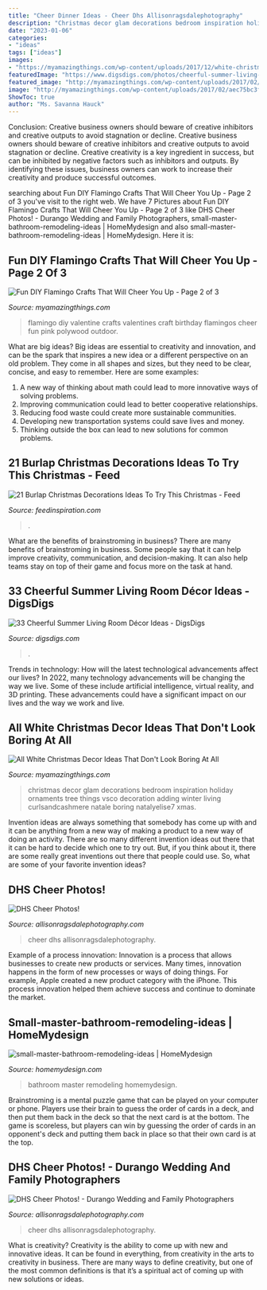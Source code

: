 ```yaml
---
title: "Cheer Dinner Ideas - Cheer Dhs Allisonragsdalephotography"
description: "Christmas decor glam decorations bedroom inspiration holiday ornaments tree things vsco decoration adding winter living curlsandcashmere natale boring natalyelise7 xmas"
date: "2023-01-06"
categories:
- "ideas"
tags: ["ideas"]
images:
- "https://myamazingthings.com/wp-content/uploads/2017/12/white-christmas-decor-2-.jpg"
featuredImage: "https://www.digsdigs.com/photos/cheerful-summer-living-room-decor-ideas-19-554x832.jpg"
featured_image: "http://myamazingthings.com/wp-content/uploads/2017/02/aec75bc3fff5bf383cd75490a362e8cc.jpg"
image: "http://myamazingthings.com/wp-content/uploads/2017/02/aec75bc3fff5bf383cd75490a362e8cc.jpg"
ShowToc: true
author: "Ms. Savanna Hauck"
---
```



Conclusion: Creative business owners should beware of creative inhibitors and creative outputs to avoid stagnation or decline.
Creative business owners should beware of creative inhibitors and creative outputs to avoid stagnation or decline. Creative creativity is a key ingredient in success, but can be inhibited by negative factors such as inhibitors and outputs. By identifying these issues, business owners can work to increase their creativity and produce successful outcomes.

	

		
searching about Fun DIY Flamingo Crafts That Will Cheer You Up - Page 2 of 3 you've visit to the right web. We have 7 Pictures about Fun DIY Flamingo Crafts That Will Cheer You Up - Page 2 of 3 like DHS Cheer Photos! - Durango Wedding and Family Photographers, small-master-bathroom-remodeling-ideas | HomeMydesign and also small-master-bathroom-remodeling-ideas | HomeMydesign. Here it is:
		
    
## Fun DIY Flamingo Crafts That Will Cheer You Up - Page 2 Of 3

<img loading=lazy src="http://myamazingthings.com/wp-content/uploads/2017/02/aec75bc3fff5bf383cd75490a362e8cc.jpg" onerror="this.onerror=null;this.src='https://tse3.mm.bing.net/th?id=OIP.FGw9D_MfiGifnWOcDRRLigHaL7&amp;pid=15.1';" alt="Fun DIY Flamingo Crafts That Will Cheer You Up - Page 2 of 3">

_Source: myamazingthings.com_

>flamingo diy valentine crafts valentines craft birthday flamingos cheer fun pink polywood outdoor. 

	

What are big ideas?
Big ideas are essential to creativity and innovation, and can be the spark that inspires a new idea or a different perspective on an old problem. They come in all shapes and sizes, but they need to be clear, concise, and easy to remember. Here are some examples:
1. A new way of thinking about math could lead to more innovative ways of solving problems. 
2. Improving communication could lead to better cooperative relationships. 
3. Reducing food waste could create more sustainable communities. 
4. Developing new transportation systems could save lives and money. 
5. Thinking outside the box can lead to new solutions for common problems.

    
## 21 Burlap Christmas Decorations Ideas To Try This Christmas - Feed

<img loading=lazy src="https://www.feedinspiration.com/wp-content/uploads/2016/09/Burlap-christmas-decorations.jpg" onerror="this.onerror=null;this.src='https://tse4.mm.bing.net/th?id=OIP.NkA6UCL6YEa1qs2nq1xBnQHaLG&amp;pid=15.1';" alt="21 Burlap Christmas Decorations Ideas To Try This Christmas - Feed">

_Source: feedinspiration.com_

>. 

	

What are the benefits of brainstroming in business?
There are many benefits of brainstroming in business. Some people say that it can help improve creativity, communication, and decision-making. It can also help teams stay on top of their game and focus more on the task at hand.

    
## 33 Cheerful Summer Living Room Décor Ideas - DigsDigs

<img loading=lazy src="https://www.digsdigs.com/photos/cheerful-summer-living-room-decor-ideas-19-554x832.jpg" onerror="this.onerror=null;this.src='https://tse3.mm.bing.net/th?id=OIP.9PBQt0VLl6Wyj83-ehTYlAHaLH&amp;pid=15.1';" alt="33 Cheerful Summer Living Room Décor Ideas - DigsDigs">

_Source: digsdigs.com_

>. 

	

Trends in technology: How will the latest technological advancements affect our lives?
In 2022, many technology advancements will be changing the way we live. Some of these include artificial intelligence, virtual reality, and 3D printing. These advancements could have a significant impact on our lives and the way we work and live.

    
## All White Christmas Decor Ideas That Don&#039;t Look Boring At All

<img loading=lazy src="https://myamazingthings.com/wp-content/uploads/2017/12/white-christmas-decor-2-.jpg" onerror="this.onerror=null;this.src='https://tse2.mm.bing.net/th?id=OIP.7srIjH3ZRCqh1OgZvxhltAHaLG&amp;pid=15.1';" alt="All White Christmas Decor Ideas That Don&#039;t Look Boring At All">

_Source: myamazingthings.com_

>christmas decor glam decorations bedroom inspiration holiday ornaments tree things vsco decoration adding winter living curlsandcashmere natale boring natalyelise7 xmas. 

	

Invention ideas are always something that somebody has come up with and it can be anything from a new way of making a product to a new way of doing an activity. There are so many different invention ideas out there that it can be hard to decide which one to try out. But, if you think about it, there are some really great inventions out there that people could use. So, what are some of your favorite invention ideas?

    
## DHS Cheer Photos!

<img loading=lazy src="http://allisonragsdalephotography.com/wp-content/uploads/2015/03/DSC3678-1024x731.jpg" onerror="this.onerror=null;this.src='https://tse4.mm.bing.net/th?id=OIP.hyphIzAffshCPQWjTI1UbwHaFS&amp;pid=15.1';" alt="DHS Cheer Photos!">

_Source: allisonragsdalephotography.com_

>cheer dhs allisonragsdalephotography. 

	

Example of a process innovation:
Innovation is a process that allows businesses to create new products or services. Many times, innovation happens in the form of new processes or ways of doing things. For example, Apple created a new product category with the iPhone. This process innovation helped them achieve success and continue to dominate the market.

    
## Small-master-bathroom-remodeling-ideas | HomeMydesign

<img loading=lazy src="https://homemydesign.com/wp-content/uploads/2015/11/small-master-bathroom-remodeling-ideas.jpg" onerror="this.onerror=null;this.src='https://tse2.mm.bing.net/th?id=OIP.5Eo5nMP9ixvhtuWPEyyNvgHaLH&amp;pid=15.1';" alt="small-master-bathroom-remodeling-ideas | HomeMydesign">

_Source: homemydesign.com_

>bathroom master remodeling homemydesign. 

	

Brainstroming is a mental puzzle game that can be played on your computer or phone. Players use their brain to guess the order of cards in a deck, and then put them back in the deck so that the next card is at the bottom. The game is scoreless, but players can win by guessing the order of cards in an opponent's deck and putting them back in place so that their own card is at the top.

    
## DHS Cheer Photos! - Durango Wedding And Family Photographers

<img loading=lazy src="https://allisonragsdalephotography.com/wp-content/uploads/2015/03/DSC3678.jpg" onerror="this.onerror=null;this.src='https://tse1.mm.bing.net/th?id=OIP.XHkE9-FHK2bRcH67FL4qtQHaFS&amp;pid=15.1';" alt="DHS Cheer Photos! - Durango Wedding and Family Photographers">

_Source: allisonragsdalephotography.com_

>cheer dhs allisonragsdalephotography. 

	

What is creativity?
Creativity is the ability to come up with new and innovative ideas. It can be found in everything, from creativity in the arts to creativity in business. There are many ways to define creativity, but one of the most common definitions is that it’s a spiritual act of coming up with new solutions or ideas.

